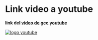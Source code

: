 # **Link video a youtube** 

**link del [video de gcc youtube][video1]**

[![logo youtube](https://www.odpi.org/wp-content/uploads/sites/9/2017/12/YouTube-icon-200x200.png)][video1]

[video1]: https://youtu.be/FfLqeZRAYHQ
